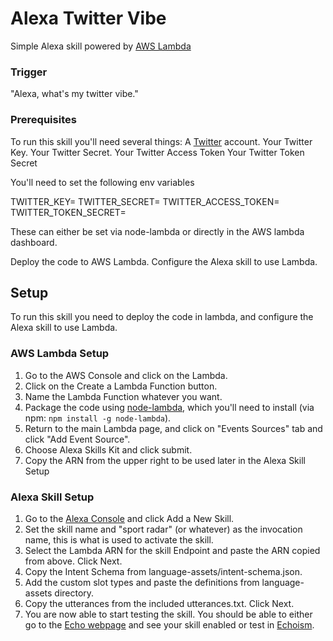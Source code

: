 Alexa Twitter Vibe
===================
Simple Alexa skill powered by [AWS Lambda](http://aws.amazon.com/lambda) 

### Trigger

"Alexa, what's my twitter vibe."

### Prerequisites

To run this skill you'll need several things: 
A [Twitter](https://www.twitter.com/) account.
Your Twitter Key.
Your Twitter Secret.
Your Twitter Access Token
Your Twitter Token Secret

You'll need to set the following env variables

TWITTER_KEY=
TWITTER_SECRET=
TWITTER_ACCESS_TOKEN=
TWITTER_TOKEN_SECRET=

These can either be set via node-lambda or directly in the AWS lambda dashboard.

Deploy the code to AWS Lambda. 
Configure the Alexa skill to use Lambda. 


## Setup
To run this skill you need to deploy the code in lambda, and configure the Alexa skill to use Lambda. 

### AWS Lambda Setup
1. Go to the AWS Console and click on the Lambda.
2. Click on the Create a Lambda Function button.
3. Name the Lambda Function whatever you want.
4. Package the code using [node-lambda](https://www.npmjs.com/package/node-lambda), which you'll need to install (via npm: `npm install -g node-lambda`). 
5. Return to the main Lambda page, and click on "Events Sources" tab and click "Add Event Source".
7. Choose Alexa Skills Kit and click submit.
8. Copy the ARN from the upper right to be used later in the Alexa Skill Setup

### Alexa Skill Setup
1. Go to the [Alexa Console](https://developer.amazon.com/edw/home.html) and click Add a New Skill.
2. Set the skill name and "sport radar" (or whatever) as the invocation name, this is what is used to activate the skill.
3. Select the Lambda ARN for the skill Endpoint and paste the ARN copied from above. Click Next.
4. Copy the Intent Schema from language-assets/intent-schema.json.
5. Add the custom slot types and paste the definitions from language-assets directory.
6. Copy the utterances from the included utterances.txt. Click Next.
7. You are now able to start testing the skill. You should be able to either go to the [Echo webpage](http://echo.amazon.com/#skills) and see your skill enabled or test in [Echoism](https://echosim.io/).



